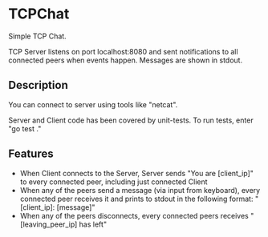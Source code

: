 # TCPChat
Simple TCP Chat. 

TCP Server listens on port localhost:8080 and sent notifications to all connected peers when events happen. Messages are shown in stdout.

## Description

You can connect to server using tools like "netcat".

Server and Client code has been covered by unit-tests. To run tests, enter "go test ."

## Features

- When Client connects to the Server, Server sends "You are [client_ip]" to every connected peer, including just connected Client
- When any of the peers send a message (via input from keyboard), every connected peer receives it and prints to stdout in the following format: "[client_ip]: [message]"
- When any of the peers disconnects, every connected peers receives "[leaving_peer_ip] has left"




